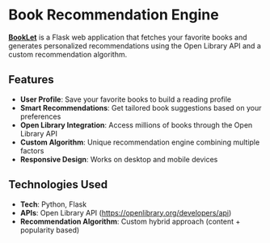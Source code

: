 # Book Recommendation Engine


**[BookLet]([https://greenhaven1.netlify.app](https://book-let-w2nf.vercel.app/))** is a Flask web application that fetches your favorite books and generates personalized recommendations using the Open Library API and a custom recommendation algorithm.

## Features

- **User Profile**: Save your favorite books to build a reading profile
- **Smart Recommendations**: Get tailored book suggestions based on your preferences
- **Open Library Integration**: Access millions of books through the Open Library API
- **Custom Algorithm**: Unique recommendation engine combining multiple factors
- **Responsive Design**: Works on desktop and mobile devices

## Technologies Used

- **Tech**: Python, Flask
- **APIs**: Open Library API (https://openlibrary.org/developers/api)
- **Recommendation Algorithm**: Custom hybrid approach (content + popularity based)

